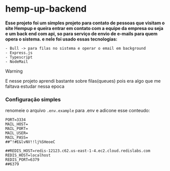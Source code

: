 # hemp-up-backend

**Esse projeto foi um simples projeto para contato de pessoas que visitam o site Hempup e queira entrar em contato com a equipe da empresa
ou seja e um back end com api, so para serviço de envio de e-mails para quem opera o sistema.
e nele foi usado essas tecnologias:**

```
- Bull -> para filas no sistema e operar o email em background
- Express.js
- Typescript
- NodeMail
```

> [!WARNING]
> E nesse projeto aprendi bastante sobre filas(queues) pois era algo que me faltava estudar nessa epoca
  
### Configuração simples

renomeie o arquivo ```.env.example``` para .env e adicone esse conteudo:

```
PORT=3334
MAIL_HOST=
MAIL_PORT=
MAIL_USER=
MAIL_PASS=
##^!#E&lvNV!!lj%SHeoeC

##REDIS_HOST=redis-12123.c62.us-east-1-4.ec2.cloud.redislabs.com
REDIS_HOST=localhost
REDIS_PORT=6379
##6379
```
